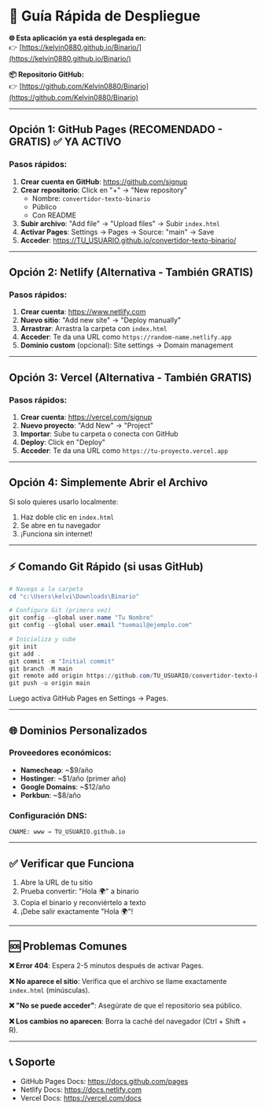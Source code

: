 # 🚀 Guía Rápida de Despliegue

**🌐 Esta aplicación ya está desplegada en:**  
👉 [https://kelvin0880.github.io/Binario/](https://kelvin0880.github.io/Binario/)

**📦 Repositorio GitHub:**  
👉 [https://github.com/Kelvin0880/Binario](https://github.com/Kelvin0880/Binario)

---

## Opción 1: GitHub Pages (RECOMENDADO - GRATIS) ✅ YA ACTIVO

### Pasos rápidos:

1. **Crear cuenta en GitHub**: https://github.com/signup
2. **Crear repositorio**: Click en "+" → "New repository"
   - Nombre: `convertidor-texto-binario`
   - Público
   - Con README
3. **Subir archivo**: "Add file" → "Upload files" → Subir `index.html`
4. **Activar Pages**: Settings → Pages → Source: "main" → Save
5. **Acceder**: https://TU_USUARIO.github.io/convertidor-texto-binario/

---

## Opción 2: Netlify (Alternativa - También GRATIS)

### Pasos rápidos:

1. **Crear cuenta**: https://www.netlify.com
2. **Nuevo sitio**: "Add new site" → "Deploy manually"
3. **Arrastrar**: Arrastra la carpeta con `index.html`
4. **Acceder**: Te da una URL como `https://random-name.netlify.app`
5. **Dominio custom** (opcional): Site settings → Domain management

---

## Opción 3: Vercel (Alternativa - También GRATIS)

### Pasos rápidos:

1. **Crear cuenta**: https://vercel.com/signup
2. **Nuevo proyecto**: "Add New" → "Project"
3. **Importar**: Sube tu carpeta o conecta con GitHub
4. **Deploy**: Click en "Deploy"
5. **Acceder**: Te da una URL como `https://tu-proyecto.vercel.app`

---

## Opción 4: Simplemente Abrir el Archivo

Si solo quieres usarlo localmente:

1. Haz doble clic en `index.html`
2. Se abre en tu navegador
3. ¡Funciona sin internet!

---

## ⚡ Comando Git Rápido (si usas GitHub)

```powershell
# Navega a la carpeta
cd "c:\Users\kelvi\Downloads\Binario"

# Configura Git (primera vez)
git config --global user.name "Tu Nombre"
git config --global user.email "tuemail@ejemplo.com"

# Inicializa y sube
git init
git add .
git commit -m "Initial commit"
git branch -M main
git remote add origin https://github.com/TU_USUARIO/convertidor-texto-binario.git
git push -u origin main
```

Luego activa GitHub Pages en Settings → Pages.

---

## 🌐 Dominios Personalizados

### Proveedores económicos:
- **Namecheap**: ~$9/año
- **Hostinger**: ~$1/año (primer año)
- **Google Domains**: ~$12/año
- **Porkbun**: ~$8/año

### Configuración DNS:
```
CNAME: www → TU_USUARIO.github.io
```

---

## ✅ Verificar que Funciona

1. Abre la URL de tu sitio
2. Prueba convertir: "Hola 🌍" a binario
3. Copia el binario y reconviértelo a texto
4. ¡Debe salir exactamente "Hola 🌍"!

---

## 🆘 Problemas Comunes

**❌ Error 404**: Espera 2-5 minutos después de activar Pages.

**❌ No aparece el sitio**: Verifica que el archivo se llame exactamente `index.html` (minúsculas).

**❌ "No se puede acceder"**: Asegúrate de que el repositorio sea público.

**❌ Los cambios no aparecen**: Borra la caché del navegador (Ctrl + Shift + R).

---

## 📞 Soporte

- GitHub Pages Docs: https://docs.github.com/pages
- Netlify Docs: https://docs.netlify.com
- Vercel Docs: https://vercel.com/docs
